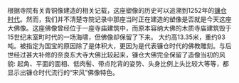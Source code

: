 根据寺院有关青铜像建造的相关记载，这座塑像的历史可以追溯到1252年的[镰仓时代](https://baike.baidu.com/item/%E9%95%B0%E4%BB%93%E6%97%B6%E4%BB%A3/0?fromModule=lemma_inlink)。然而，我们并不清楚寺院记录中那座当时正在建造的塑像是否就是今天这座大佛像。这座佛像曾经位于一座寺庙建筑中，而原本容纳大佛的木质寺庙建筑毁于15世纪末室町时代的一场海啸，但佛像却保留了下来。
大约高13.35米，重约93吨。被指定为国宝的原因除了是体积大，更因为是代表镰仓时代的佛教雕刻。与后世经过甚大补修的奈良东大寺大佛比较起来，镰仓大佛完全保留了造像当初的风貌:
	起角、平面的面相、低肉髻、带点陀背的姿势、头身比例上头比较大等等，都显示出镰仓时代流行的“宋风”佛像特色。